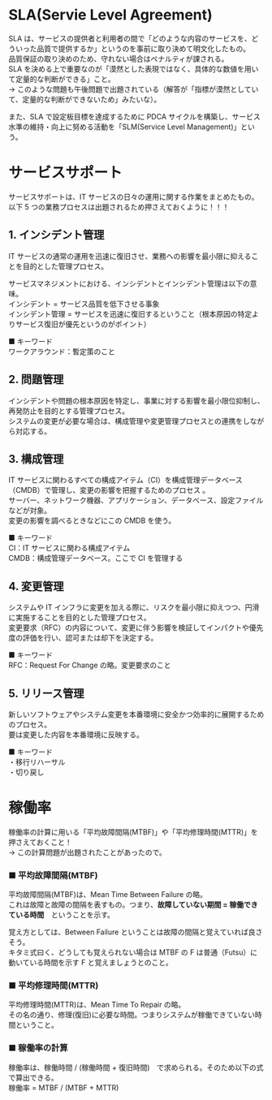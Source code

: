 # SLA(Servie Level Agreement)

SLA は、サービスの提供者と利用者の間で「どのような内容のサービスを、どういった品質で提供するか」というのを事前に取り決めて明文化したもの。  
品質保証の取り決めのため、守れない場合はペナルティが課される。  
SLA を決める上で重要なのが「漠然とした表現ではなく、具体的な数値を用いて定量的な判断ができる」こと。  
→ このような問題も午後問題で出題されている（解答が「指標が漠然としていて、定量的な判断ができないため」みたいな）。

また、SLA で設定板目標を達成するために PDCA サイクルを構築し、サービス水準の維持・向上に努める活動を「SLM(Service Level Management)」という。

# サービスサポート

サービスサポートは、IT サービスの日々の運用に関する作業をまとめたもの。  
以下 5 つの業務プロセスは出題されるため押さえておくように！！！

## 1. インシデント管理

IT サービスの通常の運用を迅速に復旧させ、業務への影響を最小限に抑えることを目的とした管理プロセス。

サービスマネジメントにおける、インシデントとインシデント管理は以下の意味。  
インシデント = サービス品質を低下させる事象  
インシデント管理 = サービスを迅速に復旧するということ（根本原因の特定よりサービス復旧が優先というのがポイント）

■ キーワード  
ワークアラウンド：暫定策のこと

## 2. 問題管理

インシデントや問題の根本原因を特定し、事業に対する影響を最小限位抑制し、再発防止を目的とする管理プロセス。  
システムの変更が必要な場合は、構成管理や変更管理プロセスとの連携をしながら対応する。

## 3. 構成管理

IT サービスに関わるすべての構成アイテム（CI）を構成管理データベース（CMDB）で管理し、変更の影響を把握するためのプロセス 。  
サーバー、ネットワーク機器、アプリケーション、データベース、設定ファイル などが対象。  
変更の影響を調べるときなどにこの CMDB を使う。

■ キーワード  
CI：IT サービスに関わる構成アイテム  
CMDB：構成管理データベース。ここで CI を管理する

## 4. 変更管理

システムや IT インフラに変更を加える際に、リスクを最小限に抑えつつ、円滑に実施することを目的とした管理プロセス。  
変更要求（RFC）の内容について、変更に伴う影響を検証してインパクトや優先度の評価を行い、認可または却下を決定する。

■ キーワード  
RFC：Request For Change の略。変更要求のこと

## 5. リリース管理

新しいソフトウェアやシステム変更を本番環境に安全かつ効率的に展開するためのプロセス。  
要は変更した内容を本番環境に反映する。

■ キーワード  
・移行リハーサル  
・切り戻し

# 稼働率

稼働率の計算に用いる「平均故障間隔(MTBF)」や「平均修理時間(MTTR)」を押さえておくこと！  
→ この計算問題が出題されたことがあったので。

### ■ 平均故障間隔(MTBF)

平均故障間隔(MTBF)は、Mean Time Between Failure の略。  
これは故障と故障の間隔を表すもの。つまり、**故障していない期間 = 稼働できている時間**　ということを示す。

覚え方としては、Between Failure ということは故障の間隔と覚えていれば良さそう。  
キタミ式曰く、どうしても覚えられない場合は MTBF の F は普通（Futsu）に動いている時間を示す F と覚えましょうとのこと。

### ■ 平均修理時間(MTTR)

平均修理時間(MTTR)は、Mean Time To Repair の略。  
その名の通り、修理(復旧)に必要な時間。つまりシステムが稼働できていない時間ということ。

### ■ 稼働率の計算

稼働率は、稼働時間 / (稼働時間 + 復旧時間)　で求められる。そのため以下の式で算出できる。  
稼働率 = MTBF / (MTBF + MTTR)
